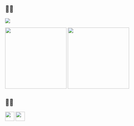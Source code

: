 ## 🍥💬
<p>
  <img src="https://komarev.com/ghpvc/?username=kuskyst&color=ff69b4">
</p>
<p>
  <img height=200px src="https://github-readme-stats.vercel.app/api/top-langs/?username=kuskyst&&theme=radical&bg_color=FFF0F5&text_color=f50967&layout=donut">
  <img height=200px src="https://github-profile-trophy.vercel.app/?username=kuskyst&column=2&row=2">
</p>

## 🍥💖
<img height=30px src="https://skillicons.dev/icons?i=swift,java,kotlin,html,css,js,ts,jquery,nodejs,vuejs,nuxtjs,maven,gradle&theme=light">
<img height=30px src="https://skillicons.dev/icons?i=vscode,idea,androidstudio,eclipse,vim,linux,aws,firebase,postgres,git,xd,figma&theme=light">
